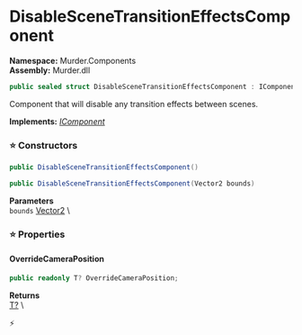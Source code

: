# DisableSceneTransitionEffectsComponent

**Namespace:** Murder.Components \
**Assembly:** Murder.dll

```csharp
public sealed struct DisableSceneTransitionEffectsComponent : IComponent
```

Component that will disable any transition effects between scenes.

**Implements:** _[IComponent](../..//Bang/Components/IComponent.html)_

### ⭐ Constructors
```csharp
public DisableSceneTransitionEffectsComponent()
```

```csharp
public DisableSceneTransitionEffectsComponent(Vector2 bounds)
```

**Parameters** \
`bounds` [Vector2](../..//Murder/Core/Geometry/Vector2.html) \

### ⭐ Properties
#### OverrideCameraPosition
```csharp
public readonly T? OverrideCameraPosition;
```

**Returns** \
[T?](https://learn.microsoft.com/en-us/dotnet/api/System.Nullable-1?view=net-7.0) \


⚡